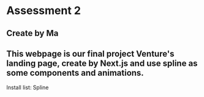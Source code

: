 <h1>Assessment 2</h1>
<h2>Create by Ma</h2>
<h2>This webpage is our final project Venture's landing page, create by Next.js and use spline as some components and animations.</h2>

Install list:
Spline